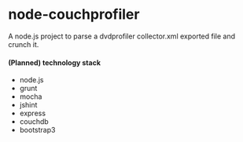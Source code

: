 node-couchprofiler
============

A node.js project to parse a dvdprofiler collector.xml exported file and crunch it.

#### (Planned) technology stack
- node.js
- grunt
- mocha
- jshint
- express
- couchdb
- bootstrap3
